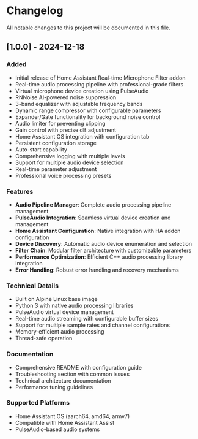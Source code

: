 # Changelog

All notable changes to this project will be documented in this file.

## [1.0.0] - 2024-12-18

### Added
- Initial release of Home Assistant Real-time Microphone Filter addon
- Real-time audio processing pipeline with professional-grade filters
- Virtual microphone device creation using PulseAudio
- RNNoise AI-powered noise suppression
- 3-band equalizer with adjustable frequency bands
- Dynamic range compressor with configurable parameters
- Expander/Gate functionality for background noise control
- Audio limiter for preventing clipping
- Gain control with precise dB adjustment
- Home Assistant OS integration with configuration tab
- Persistent configuration storage
- Auto-start capability
- Comprehensive logging with multiple levels
- Support for multiple audio device selection
- Real-time parameter adjustment
- Professional voice processing presets

### Features
- **Audio Pipeline Manager**: Complete audio processing pipeline management
- **PulseAudio Integration**: Seamless virtual device creation and management
- **Home Assistant Configuration**: Native integration with HA addon configuration
- **Device Discovery**: Automatic audio device enumeration and selection
- **Filter Chain**: Modular filter architecture with customizable parameters
- **Performance Optimization**: Efficient C++ audio processing library integration
- **Error Handling**: Robust error handling and recovery mechanisms

### Technical Details
- Built on Alpine Linux base image
- Python 3 with native audio processing libraries
- PulseAudio virtual device management
- Real-time audio streaming with configurable buffer sizes
- Support for multiple sample rates and channel configurations
- Memory-efficient audio processing
- Thread-safe operation

### Documentation
- Comprehensive README with configuration guide
- Troubleshooting section with common issues
- Technical architecture documentation
- Performance tuning guidelines

### Supported Platforms
- Home Assistant OS (aarch64, amd64, armv7)
- Compatible with Home Assistant Assist
- PulseAudio-based audio systems